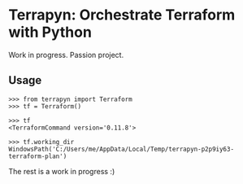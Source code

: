 # Terrapyn: Orchestrate Terraform with Python

Work in progress. Passion project.


## Usage

    >>> from terrapyn import Terraform
    >>> tf = Terraform()

    >>> tf
    <TerraformCommand version='0.11.8'>

    >>> tf.working_dir
    WindowsPath('C:/Users/me/AppData/Local/Temp/terrapyn-p2p9iy63-terraform-plan')

The rest is a work in progress :)
